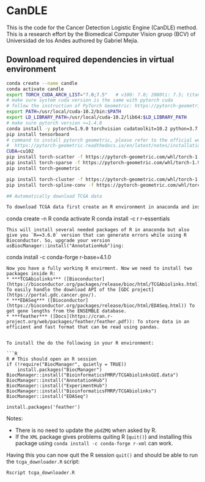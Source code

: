 # CanDLE

This is the code for the Cancer Detection Logistic Engine (CanDLE) method. This is a research effort by the Biomedical Computer Vision gruop (BCV) of Universidad de los Andes authored by Gabriel Mejía.

## Download required dependencies in virtual environment
```bash
conda create --name candle
conda activate candle
export TORCH_CUDA_ARCH_LIST="7.0;7.5"   # v100: 7.0; 2080ti: 7.5; titan xp: 6.1
# make sure system cuda version is the same with pytorch cuda
# follow the instruction of PyTorch Geometric: https://pytorch-geometric.readthedocs.io/en/latest/notes/installation.html
export PATH=/usr/local/cuda-10.2/bin:$PATH
export LD_LIBRARY_PATH=/usr/local/cuda-10.2/lib64:$LD_LIBRARY_PATH
# make sure pytorch version >=1.4.0
conda install -y pytorch=1.9.0 torchvision cudatoolkit=10.2 python=3.7 -c pytorch
pip install tensorboard
# command to install pytorch geometric, please refer to the official website for latest installation.
#  https://pytorch-geometric.readthedocs.io/en/latest/notes/installation.html
CUDA=cu102
pip install torch-scatter -f https://pytorch-geometric.com/whl/torch-1.9.0+${CUDA}.html
pip install torch-sparse -f https://pytorch-geometric.com/whl/torch-1.9.0+${CUDA}.html
pip install torch-geometric

pip install torch-cluster -f https://pytorch-geometric.com/whl/torch-1.9.0+${CUDA}.html
pip install torch-spline-conv -f https://pytorch-geometric.com/whl/torch-1.9.0+${CUDA}.html

## Automatically download TCGA data

To download TCGA data first create an R environment in anaconda and install `R`. From the base environment in anaconda we suggest:

```
conda create -n R
conda activate R
conda install -c r r-essentials
```
This will install several needed packages of R in anaconda but also give you `R==3.6.0` version that can generate errors while using R Bioconductor. So, upgrade your version usBiocManager::install("AnnotationHub")ing:

```
conda install -c conda-forge r-base=4.1.0
```
Now you have a fully working R envirment. Now we need to install two packages inside R:
* ***TCGAbiolinks*** ([Bioconductor](https://bioconductor.org/packages/release/bioc/html/TCGAbiolinks.html)): To easily handle the download API of the [GDC project](https://portal.gdc.cancer.gov/).
* ***EDASeq*** ([Bioconductor](https://bioconductor.org/packages/release/bioc/html/EDASeq.html)) To get gene lengths from the ENSEMBLE database.
* ***feather*** ([Docs](https://cran.r-project.org/web/packages/feather/feather.pdf)): To store data in an efficient and fast format that can be read using pandas.
 

To install the do the following in your R environment:

```R
R # This should open an R session
if (!require("BiocManager", quietly = TRUE))
    install.packages("BiocManager")
BiocManager::install("BioinformaticsFMRP/TCGAbiolinksGUI.data")
BiocManager::install("AnnotationHub")
BiocManager::install("ExperimentHub")
BiocManager::install("BioinformaticsFMRP/TCGAbiolinks")
BiocManager::install("EDASeq")

install.packages('feather')
```
Notes:
* There is no need to update the `pbdZMQ` when asked by R.
* If the `XML` package gives problems quiting R (`quit()`) and installing this package using `conda install -c conda-forge r-xml` can work. 

Having this you can now quit the R session `quit()` and should be able to run the `tcga_downloader.R` script:
```
Rscript tcga_downloader.R
```
